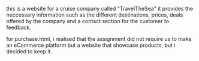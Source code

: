 this is a website for a cruise company called "TravelTheSea"
it provides the neccessary information such as the different destinations, prices, deals offered by the company and a contact section for the customer to feedback. 

for purchase.html, i realised that the assignment did not require us to make an eCommerce platform but a website that showcase products, but i decided to keep it.